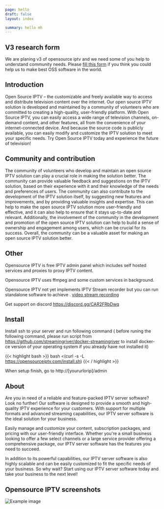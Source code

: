 ```yaml
---
page: hello
draft: false
layout: index

summary: hello mh
---
```


## V3 research form

We are planing v3 of opensource iptv and we need some of you help to understand community needs. Please [fill this form](https://docs.google.com/forms/d/e/1FAIpQLSegF_VveH9fD9Wgw4pxnxpxduRJcgDmo9SKRWqtl8Zi_2iGvg/viewform) if you think you could help us to make best OSS software in the world.

## Introduction

Open Source IPTV – the customizable and freely available way to access and distribute television content over the internet. Our open source IPTV solution is developed and maintained by a community of volunteers who are committed to creating a high-quality, user-friendly platform. With Open Source IPTV, you can easily access a wide range of television channels, on-demand content, and other features, all from the convenience of your internet-connected device. And because the source code is publicly available, you can easily modify and customize the IPTV solution to meet your specific needs. Try Open Source IPTV today and experience the future of television!

## Community and contribution

The community of volunteers who develop and maintain an open source IPTV solution can play a crucial role in making the solution better. The community can provide valuable feedback and suggestions on the IPTV solution, based on their experience with it and their knowledge of the needs and preferences of users. The community can also contribute to the development of the IPTV solution itself, by suggesting new features and improvements, and by providing valuable insights and expertise. This can help to make the open source IPTV solution more user-friendly and effective, and it can also help to ensure that it stays up-to-date and relevant. Additionally, the involvement of the community in the development and promotion of the open source IPTV solution can help to build a sense of ownership and engagement among users, which can be crucial for its success. Overall, the community can be a valuable asset for making an open source IPTV solution better.

## Other
Opensource IPTV is free IPTV admin panel which includes self hosted services and proxies to proxy IPTV content.

Opensource IPTV uses ffmpeg and some custom services in background.

Opensource IPTV not yet implements IPTV Stream recorder but you can run standalone software to achieve .
 [video stream recording](https://github.com/streamingriver/video-stream-recorder "video stream recording")


Get support on discord <https://discord.gg/CAR2FRbDwq>

## Install

Install
ssh to your server and run following command ( before runing the following command, please run script from https://github.com/streamingriver/docker-streamingriver to install docker-ce version of your operating system if you already have not installed it)

{{< highlight bash >}}
bash <(curl -s -L https://opensourceiptv.com/install.sh)
{{< / highlight >}}

When setup finish, go to http://[yoururlorip]/admin

## About

Are you in need of a reliable and feature-packed IPTV server software? Look no further! Our software is designed to provide a smooth and high-quality IPTV experience for your customers. With support for multiple formats and advanced streaming capabilities, our IPTV server software is the ideal solution for your business.

Easily manage and customize your content, subscription packages, and pricing with our user-friendly interface. Whether you're a small business looking to offer a few select channels or a large service provider offering a comprehensive package, our IPTV server software has the features you need to succeed.

In addition to its powerful capabilities, our IPTV server software is also highly scalable and can be easily customized to fit the specific needs of your business. So why wait? Start using our IPTV server software today and take your business to the next level!


## Opensource IPTV screenshots

![Example image](/opensourceiptv.png)
